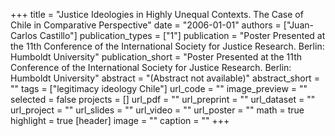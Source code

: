 +++
title = "Justice Ideologies in Highly Unequal Contexts. The Case of Chile in Comparative Perspective"
date = "2006-01-01"
authors = ["Juan-Carlos Castillo"]
publication_types = ["1"]
publication = "Poster Presented at the 11th Conference of the International Society for Justice Research. Berlin: Humboldt University"
publication_short = "Poster Presented at the 11th Conference of the International Society for Justice Research. Berlin: Humboldt University"
abstract = "(Abstract not available)"
abstract_short = ""
tags = ["legitimacy ideology Chile"]
url_code = ""
image_preview = ""
selected = false
projects = []
url_pdf = ""
url_preprint = ""
url_dataset = ""
url_project = ""
url_slides = ""
url_video = ""
url_poster = ""
math = true
highlight = true
[header]
image = ""
caption = ""
+++
